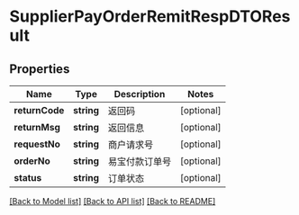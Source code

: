# SupplierPayOrderRemitRespDTOResult

## Properties
Name | Type | Description | Notes
------------ | ------------- | ------------- | -------------
**returnCode** | **string** | 返回码 | [optional] 
**returnMsg** | **string** | 返回信息 | [optional] 
**requestNo** | **string** | 商户请求号 | [optional] 
**orderNo** | **string** | 易宝付款订单号 | [optional] 
**status** | **string** | 订单状态 | [optional] 

[[Back to Model list]](../README.md#documentation-for-models) [[Back to API list]](../README.md#documentation-for-api-endpoints) [[Back to README]](../README.md)


